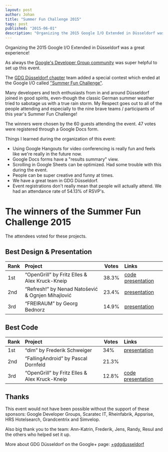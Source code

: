 ```yaml
---
layout: post
author: Johan
title: "Summer Fun Challenge 2015"
tags: post
published: "2015-06-01"
description: "Organizing the 2015 Google I/O Extended in Düsseldorf was a great experience!"
---
```


Organizing the 2015 Google I/O Extended in Düsseldorf was a great experience!

As always the [Google's Developer Group community](https://developers.google.com/groups/) was super helpful to set up this event.

The [GDG Düsseldorf chapter](https://developers.google.com/groups/chapter/107373371386267684213/) team added a special contest which ended at the Google I/O called ["Summer Fun Challenge"](https://plus.google.com/107373371386267684213/posts/4Ha7AJL8SPM).

Many developers and tech enthusiasts from in and around Düsseldorf joined in good spirits, even-though the classic German summer weather tried to sabotage us with a true rain storm. My Respect goes out to all of the people attending and especially to the nine brave teams / participants of this year's Summer Fun Challenge!

The winners were chosen by the 60 guests attending the event. 47 votes were registered through a Google Docs form.

Things I learned during the organization of this event:

- Using Google Hangouts for video conferencing is really fun and feels like we're really in the future now.
- Google Docs forms have a "results summary" view.
- Scrolling in Google Sheets can be optimized. Had some trouble with this during the event.
- People can be super creative and funny at times.
- We have a great team in GDG Düsseldorf.
- Event registrations don't really mean that people will actually attend. We had an attendance rate of 54.13% of RSVP's.

# The winners of the Summer Fun Challenge 2015

The attendees voted for these projects.

## Best Design & Presentation

| Rank      | Project | Votes | Links |
|:----------|:--------|-------|:------|
| 1st | “OpenGrill” by Fritz Elles & Alex Kruck-Kneip | 38.3% | [code](https://github.com/FedericoElles/opunguriru) [presentation](https://docs.google.com/presentation/d/1l-nmOoInxsZju7evPHSm-5Efgv1opOMTJ1xVik6K4XM/pub?start=false&loop=false&delayms=3000) |
| 2nd | “Refresh!” by Nenad Natošević & Ognjen Mihajlović | 23.4% | [presentation](https://docs.google.com/presentation/d/1Rpo6OKqC4PqpHIi1E7gQdSfnAdX1pc2jpCz2yf1eXd8/) |
| 3rd | “FREIRAUM” by Georg Bednorz | 14.9% | [presentation](http://de.slideshare.net/GeorgBednorz/freiraum-georg-bednorz) |

## Best Code

| Rank      | Project | Votes | Links |
|:----------|:--------|-------|:------|
| 1st | “dim” by Frederik Schweiger | 34% | [presentation](https://docs.google.com/presentation/d/1TYADtKHSGvGIgDjUyzAUdrccj7qCHBoZZLE2pzcRr2o/edit?usp=sharing) |
| 2nd | “FallingAndroid” by Pascal Dornfeld | 21.3% | |
| 3rd | “OpenGrill” by Fritz Elles & Alex Kruck-Kneip | 12.8% | [code](https://github.com/FedericoElles/opunguriru) [presentation](https://docs.google.com/presentation/d/1l-nmOoInxsZju7evPHSm-5Efgv1opOMTJ1xVik6K4XM/pub?start=false&loop=false&delayms=3000) |

## Thanks

This event would not have been possible without the support of these sponsors: Google Developer Groups, Scaratec IT, Rheinfabrik, Appsrise, HRS Hotelsearch, Grandcentrix and Simvelop.

Also big thank you to the team: Ann-Katrin, Frederik, Jens, Randy, Resul and the others who helped set it up.

More about GDG Düsseldorf on the Google+ page: [+gdgdusseldorf](https://plus.google.com/107373371386267684213)﻿
